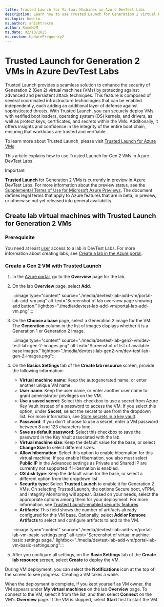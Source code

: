 ```yaml
---
title: Trusted Launch for Virtual Machines in Azure DevTest Labs
description: Learn how to use Trusted Launch for Generation 2 virtual machines (VMs) in Azure DevTest Labs.
ms.topic: how-to
ms.author: anishtrakru
author: RoseHJM
ms.date: 02/13/2025
ms.custom: UpdateFrequency2
---
```


# Trusted Launch for Generation 2 VMs in Azure DevTest Labs

Trusted Launch provides a seamless solution to enhance the security of Generation 2 (Gen 2) virtual machines (VMs) by protecting against advanced and persistent attack techniques. This feature is composed of several coordinated infrastructure technologies that can be enabled independently, each adding an additional layer of defense against sophisticated threats. With Trusted Launch, you can securely deploy VMs with verified boot loaders, operating system (OS) kernels, and drivers, as well as protect keys, certificates, and secrets within the VMs. Additionally, it offers insights and confidence in the integrity of the entire boot chain, ensuring that workloads are trusted and verifiable.

To learn more about Trusted Launch, please visit [Trusted Launch for Azure VMs](https://learn.microsoft.com/azure/virtual-machines/trusted-launch)

This article explains how to use Trusted Launch for Gen 2 VMs in Azure DevTest Labs.

> [!IMPORTANT]
> **Trusted Launch** for Generation 2 VMs is currently in preview in Azure DevTest Labs. For more information about the preview status, see the [Supplemental Terms of Use for Microsoft Azure Previews](https://azure.microsoft.com/support/legal/preview-supplemental-terms/). The document defines legal terms that apply to Azure features that are in beta, in preview, or otherwise not yet released into general availability.

## Create lab virtual machines with Trusted Launch for Generation 2 VMs

### Prerequisite

You need at least [user](devtest-lab-add-devtest-user.md#devtest-labs-user) access to a lab in DevTest Labs. For more information about creating labs, see [Create a lab in the Azure portal](devtest-lab-create-lab.md).

### Create a Gen 2 VM with Trusted Launch

1. In the [Azure portal](https://portal.azure.com), go to the **Overview** page for the lab.

1. On the lab **Overview** page, select **Add**.

   :::image type="content" source="./media/devtest-lab-add-vm/portal-lab-add-vm.png" alt-text="Screenshot of lab overview page showing add button." lightbox="./media/devtest-lab-add-vm/portal-lab-add-vm.png":::

1. On the **Choose a base** page, select a Generation 2 image for the VM. The **Generation** column in the list of images displays whether it is a Generation 1 or Generation 2 image.

    :::image type="content" source="./media/devtest-lab-gen2-vm/dev-test-lab-gen-2-images.png" alt-text="Screenshot of list of available base images."  lightbox="./media/devtest-lab-gen2-vm/dev-test-lab-gen-2-images.png":::

1. On the **Basics Settings** tab of the **Create lab resource** screen, provide the following information:

   - **Virtual machine name**: Keep the autogenerated name, or enter another unique VM name.
   - **User name**: Keep the user name, or enter another user name to grant administrator privileges on the VM.
   - **Use a saved secret**: Select this checkbox to use a secret from Azure Key Vault instead of a password to access the VM. If you select this option, under **Secret**, select the secret to use from the dropdown list. For more information, see [Store secrets in a key vault](devtest-lab-store-secrets-in-key-vault.md). 
   - **Password**: If you don't choose to use a secret, enter a VM password between 8 and 123 characters long.
   - **Save as default password**: Select this checkbox to save the password in the Key Vault associated with the lab.
   - **Virtual machine size**: Keep the default value for the base, or select **Change Size** to select different sizes.
   - **Allow hibernation**: Select this option to enable hibernation for this virtual machine. If you enable Hibernation, you also must select **Public IP** in the Advanced settings as Private and Shared IP are currently not supported if Hibernation is enabled.
   - **OS disk type**: Keep the default value for the base, or select a different option from the dropdown list.
   - **Security type**: Select **Trusted Launch** to enable it for Generation 2 VMs. On selecting Trusted Launch, the options Secure boot, vTPM, and Integrity Monitoring will appear. Based on your needs, select the appropriate options among them for your deployment. For more information, see [Trusted Launch-enabled security features](https://learn.microsoft.com/azure/virtual-machines/trusted-launch#secure-boot).
   - **Artifacts**: This field shows the number of artifacts already configured for this VM base. Optionally, select **Add or Remove Artifacts** to select and configure artifacts to add to the VM.

   :::image type="content" source="./media/devtest-lab-add-vm/portal-lab-vm-basic-settings.png" alt-text="Screenshot of virtual machine basic settings page." lightbox="./media/devtest-lab-add-vm/portal-lab-vm-basic-settings.png":::

1. After you configure all settings, on the **Basic Settings** tab of the **Create lab resource** screen, select **Create** to deploy the VM.

During VM deployment, you can select the **Notifications** icon at the top of the screen to see progress. Creating a VM takes a while.

When the deployment is complete, if you kept yourself as VM owner, the VM appears under **My virtual machines** on the lab **Overview** page. To connect to the VM, select it from the list, and then select **Connect** on the VM's **Overview** page. If the VM is stopped, select **Start** first to start the VM.